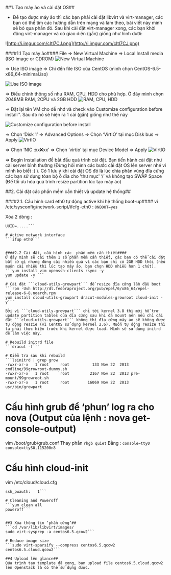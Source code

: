 ##1. Tạo máy ảo và cài đặt OS##
- Để tạo được máy ảo thì các bạn phải cài đặt libvirt và virt-manager, các bạn có thể tìm các hướng dẫn trên mạng và làm theo, bài viết này mình sẽ bỏ qua phần đó. Sau khi cài đặt virt-manager xong, các bạn khởi động virt-manager và có giao diện (gần) giống như hình dưới:

![http://i.imgur.com/cItI7CJ.png](http://i.imgur.com/cItI7CJ.png)


####1.1 Tạo máy ảo####
File => New Virtual Machine => Local Install media (ISO image or CDROM)
![New Virtual Machine](http://i.imgur.com/LVjAqmN.png)

=> Use ISO image => Chỉ đến file ISO của CentOS (mình chọn CentOS-6.5-x86_64-minimal.iso)

![Use ISO image](http://i.imgur.com/kaOlB4p.png)

=> Điều chỉnh thông số  như RAM, CPU, HDD  cho phù hợp. Ở đây mình chọn 2048MB RAM, 2CPU và 2GB HDD
![RAM, CPU, HDD](http://i.imgur.com/jYBugns.png)


=> Đặt lại tên VM cho dễ nhớ và check vào Customize configuration before install''. Sau đó nó sẽ hiện ra 1 cái (gần) giống như thế này

![Customize configuration before install](http://i.imgur.com/h9Lrjmx.png)

=> Chọn ‘Disk 1’ => Advanced Options => Chọn ‘VirtIO’ tại mục Disk bus => Apply
![VirtIO](http://i.imgur.com/eny9YbQ.png)

=> Chọn ‘NIC :xx:x:xx’ => Chọn ‘virtio’ tại mục Device Model => Apply
![VirtIO](http://i.imgur.com/Bl2DScC.png)

=> Begin Installation để bắt đầu quá trình cài đặt. Bạn tiến hành cài đặt như cài server bình thường (Đừng hỏi mình các bước cài đặt OS lên server nhé vì mình ko biết :( ). Có 1 lưu ý khi cài đặt OS đó là lúc chia phân vùng đĩa cứng các bạn sử dụng tòan bộ ổ đĩa cho 'thư mục' ‘/’ và không tạo SWAP Space (Để tối ưu hóa quá trình resize partition lúc tạo máy ảo)

##2. Cài đặt các phần mềm cần thiết và update hệ thống##

####2.1. Cấu hình card eth0 tự động active khi hệ thống boot-up####
vi /etc/sysconfig/network-script/ifcfg-eth0 :
```ONBOOT=yes```

Xóa 2 dòng :
```HWADDR=xx:xx:xx:xx:xx:xx
UUID=.....```

# Active network interface
```ifup eth0```


####2.2 Cài đặt, cấu hình các  phần mềm cần thiết####
Ở đây mình sẽ cài thêm 1 số phần mềm cần thiết, các bạn có thể cài đặt bất cứ gì nhưng đừng cài nhiều quá vì các bạn chỉ có 2GB HDD thôi (nếu muôn cài nhiều thì lúc tạo máy ảo, bạn chọn HDD nhiều hơn 1 chút).
```yum install vim openssh-clients rsync -y
yum update -y ```

# Cài đặt ```cloud-utils-growpart``` để resize đĩa cứng lần đầu boot
```rpm -Uvh http://dl.fedoraproject.org/pub/epel/6/x86_64/epel-release-6-8.noarch.rpm
yum install cloud-utils-growpart dracut-modules-growroot cloud-init -y```

Bởi vì ```cloud-utils-growpart``` chỉ tới kernel 3.8 thì mới hỗ trợ update partition tables của đĩa cứng sau khi đã mount nên nếu chỉ cài đặt ```cloud-utils-growpart``` không thì đĩa cứng máy ảo sẽ không được tự động reszie (vì CentOS sử dụng kernel 2.6). Muốn tự động resize thì ta phải thực hiện trước khi kernel được load. Mình sẽ sử dụng initrd để làm việc này. 

# Rebuild initrd file
```dracut -f```

# Kiểm tra sau khi rebuild
```lsinitrd | grep grow
-rwxr-xr-x   1 root     root          133 Nov 22  2013 cmdline/99growroot-dummy.sh
-rwxr-xr-x   1 root     root         2167 Nov 22  2013 pre-mount/99growroot.sh
-rwxr-xr-x   1 root     root        16069 Nov 22  2013 usr/bin/growpart
```
# Cấu hình grub để  ‘phun’ log ra cho nova (Output của lệnh : nova get-console-output)
vim /boot/grub/grub.conf
Thay phần ```rhgb quiet```
Bằng : ```console=tty0 console=ttyS0,115200n8```

# Cấu hình cloud-init
vim /etc/cloud/cloud.cfg
```disable_root: 0
ssh_pwauth:   1```

# Cleaning and Poweroff
```yum clean all
poweroff```


##3 Xóa thông tin ‘phần cứng’##
```cd /var/lib/libvirt/images/
sudo virt-sysprep -a centos6.5.qcow2```

# Reduce image size
```sudo virt-sparsify --compress centos6.5.qcow2 centos6.5.cloud.qcow2```

##4 Upload lên glance##
Qúa trình tạo template đã xong, bạn upload file centos6.5.cloud.qcow2 lên Openstack là có thể sử dụng được.
